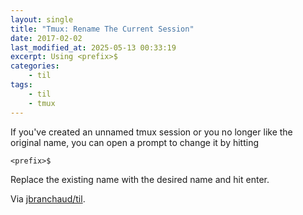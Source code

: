 ```yaml
---
layout: single
title: "Tmux: Rename The Current Session"
date: 2017-02-02
last_modified_at: 2025-05-13 00:33:19
excerpt: Using <prefix>$
categories:
    - til
tags:
    - til
    - tmux
---
```


If you've created an unnamed tmux session or you no longer like the original
name, you can open a prompt to change it by hitting

```tmux
<prefix>$
```

Replace the existing name with the desired name and hit enter.

Via [jbranchaud/til](https://github.com/jbranchaud/til).

